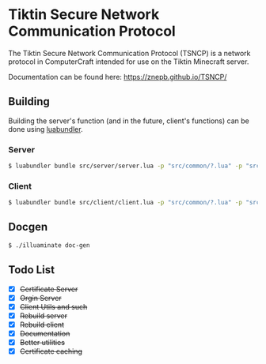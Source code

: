 # Tiktin Secure Network Communication Protocol

The Tiktin Secure Network Communication Protocol
(TSNCP) is a network protocol in ComputerCraft
intended for use on the Tiktin Minecraft server.

Documentation can be found here: https://znepb.github.io/TSNCP/

## Building

Building the server's function (and in the future, client's functions) can be done using [luabundler](https://github.com/Benjamin-Dobell/luabundler).

### Server

```bash
$ luabundler bundle src/server/server.lua -p "src/common/?.lua" -p "src/server/?.lua" -o build/server.lua
```

### Client

```bash
$ luabundler bundle src/client/client.lua -p "src/common/?.lua" -p "src/client/?.lua" -o build/client.lua
```

## Docgen

```bash
$ ./illuaminate doc-gen
```

## Todo List

- [x] ~~Certificate Server~~
- [x] ~~Orgin Server~~
- [x] ~~Client Utils and such~~
- [x] ~~Rebuild server~~
- [x] ~~Rebuild client~~
- [x] ~~Documentation~~
- [x] ~~Better utilities~~
- [x] ~~Certificate caching~~
